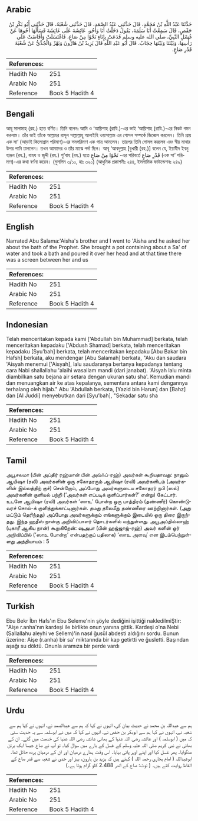 ## Arabic


<div dir="rtl" lang="ar" style={{fontSize:'larger',backgroundColor:'#f8f9fa',padding:20}}>
حَدَّثَنَا عَبْدُ اللَّهِ بْنُ مُحَمَّدٍ، قَالَ حَدَّثَنِي عَبْدُ الصَّمَدِ، قَالَ حَدَّثَنِي شُعْبَةُ، قَالَ حَدَّثَنِي أَبُو بَكْرِ بْنُ حَفْصٍ، قَالَ سَمِعْتُ أَبَا سَلَمَةَ، يَقُولُ دَخَلْتُ أَنَا وَأَخُو، عَائِشَةَ عَلَى عَائِشَةَ فَسَأَلَهَا أَخُوهَا عَنْ غُسْلِ النَّبِيِّ، صلى الله عليه وسلم فَدَعَتْ بِإِنَاءٍ نَحْوًا مِنْ صَاعٍ، فَاغْتَسَلَتْ وَأَفَاضَتْ عَلَى رَأْسِهَا، وَبَيْنَنَا وَبَيْنَهَا حِجَابٌ‏.‏ قَالَ أَبُو عَبْدِ اللَّهِ قَالَ يَزِيدُ بْنُ هَارُونَ وَبَهْزٌ وَالْجُدِّيُّ عَنْ شُعْبَةَ قَدْرِ صَاعٍ‏.‏
</div>
<div style={{backgroundColor:'#f8f9fa',padding:20, marginBottom: 10}}><table> <thead> <tr> <th>References:</th> <th></th> </tr> </thead> <tbody><tr><td>Hadith No</td><td>251</td></tr><tr><td>Arabic No</td><td>251</td></tr><tr><td>Reference</td><td>Book 5 Hadith 4</td></tr></tbody></table></div>

## Bengali


<div dir="ltr" lang="bn" style={{fontSize:'larger',backgroundColor:'#f8f9fa',padding:20}}>
আবূ সালামাহ্ (রহ.) হতে বর্ণিত। তিনি বলেনঃ আমি ও ‘আয়িশাহ (রাযি.)-এর ভাই ‘আয়িশাহ (রাযি.)-এর নিকট গমন করলাম। তাঁর ভাই তাঁকে আল্লাহর রাসূল সাল্লাল্লাহু আলাইহি ওয়াসাল্লাম এর গোসল সম্পর্কে জিজ্ঞেস করলেন। তিনি প্রায় এক সা‘ (আড়াই কিলোগ্রাম পরিমাণ)-এর সমপরিমাণ এক পাত্র আনলেন। তারপর তিনি গোসল করলেন এবং স্বীয় মাথার উপর পানি ঢাললেন। তখন আমাদের ও তাঁর মাঝে পর্দা ছিল। আবূ ‘আবদুল্লাহ [বুখারী (রহ.)] বলেন যে, ইয়াযীদ ইবনু হারূন (রহ.), বাহয ও জুদ্দী (রহ.) শু‘বাহ (রহ.) হতে نَحْوًا مِنْ صَاعٍ -এর পরিবর্তে قَدْرِ صَاعٍ (এক সা‘ পরিমাণ)-এর কথা বর্ণনা করেন। (মুসলিম ৩/১০, হাঃ ৩২০) (আধুনিক প্রকাশনীঃ ২৪৪, ইসলামিক ফাউন্ডেশনঃ ২৪৯)
</div>
<div style={{backgroundColor:'#f8f9fa',padding:20, marginBottom: 10}}><table> <thead> <tr> <th>References:</th> <th></th> </tr> </thead> <tbody><tr><td>Hadith No</td><td>251</td></tr><tr><td>Arabic No</td><td>251</td></tr><tr><td>Reference</td><td>Book 5 Hadith 4</td></tr></tbody></table></div>

## English


<div dir="ltr" lang="en" style={{fontSize:'larger',backgroundColor:'#f8f9fa',padding:20}}>
Narrated Abu Salama:'Aisha's brother and I went to 'Aisha and he asked her about the bath of the Prophet. She brought a pot containing about a Sa' of water and took a bath and poured it over her head and at that time there was a screen between her and us
</div>
<div style={{backgroundColor:'#f8f9fa',padding:20, marginBottom: 10}}><table> <thead> <tr> <th>References:</th> <th></th> </tr> </thead> <tbody><tr><td>Hadith No</td><td>251</td></tr><tr><td>Arabic No</td><td>251</td></tr><tr><td>Reference</td><td>Book 5 Hadith 4</td></tr></tbody></table></div>

## Indonesian


<div dir="ltr" lang="id" style={{fontSize:'larger',backgroundColor:'#f8f9fa',padding:20}}>
Telah menceritakan kepada kami ['Abdullah bin Muhammad] berkata, telah menceritakan kepadaku ['Abdush Shamad] berkata, telah menceritakan kepadaku [Syu'bah] berkata, telah menceritakan kepadaku [Abu Bakar bin Hafsh] berkata, aku mendengar [Abu Salamah] berkata, "Aku dan saudara 'Aisyah menemui ['Aisyah], lalu saudaranya bertanya kepadanya tentang cara Nabi shallallahu 'alaihi wasallam mandi (dari janabat). 'Aisyah lalu minta diambilkan satu bejana air setara dengan ukuran satu sha'. Kemudian mandi dan menuangkan air ke atas kepalanya, sementara antara kami dengannya terhalang oleh hijab." Abu 'Abdullah berkata, [Yazid bin Harun] dan [Bahz] dan [Al Juddi] menyebutkan dari [Syu'bah], "Sekadar satu sha
</div>
<div style={{backgroundColor:'#f8f9fa',padding:20, marginBottom: 10}}><table> <thead> <tr> <th>References:</th> <th></th> </tr> </thead> <tbody><tr><td>Hadith No</td><td>251</td></tr><tr><td>Arabic No</td><td>251</td></tr><tr><td>Reference</td><td>Book 5 Hadith 4</td></tr></tbody></table></div>

## Tamil


<div dir="ltr" lang="ta" style={{fontSize:'larger',backgroundColor:'#f8f9fa',padding:20}}>
அபூசலமா (பின் அப்திர் ரஹ்மான் பின் அவ்ஃப்-ரஹ்) அவர்கள் கூறியதாவது: நானும் ஆயிஷா (ரலி) அவர்களின் ஒரு சகோதரரும் ஆயிஷா (ரலி) அவர்களிடம் (அவர்களின் இல்லத்திற் குச்) சென்றோம், அப்போது அவர்களுடைய சகோதரர் நபி (ஸல்) அவர்களின் குளியல் பற்றி (‘அவர்கள் எப்படிக் குளிப்பார்கள்?’ என்று) கேட்டார். உடனே ஆயிஷா (ரலி) அவர்கள் ‘ஸாஉ’ போன்ற ஒரு பாத்திரம் (தண்ணீர்) கொண்டுவரச் சொல்-க் குளித்துக்காட்டினார்கள். தமது தலைமீது தண்ணீரை ஊற்றினார்கள். (அது மட்டும் தெரிந்தது) அப்போது அவர்களுக்கும் எங்களுக்கும் இடையில் ஒரு திரை இருந்தது. இந்த ஹதீஸ் நான்கு அறிவிப்பாளர் தொடர்களில் வந்துள்ளது. அபூஅப்தில்லாஹ் (புகாரீ ஆகிய நான்) கூறுகிறேன்: ஷுஅபா (பின் ஹஜ்ஜாஜ்-ரஹ்) அவர் களின் ஓர் அறிவிப்பில் (‘ஸாஉ போன்ற’ என்பதற்குப் பதிலாக) ‘ஸாஉ அளவு’ என இடம்பெற்றுள்ளது அத்தியாயம் : 5
</div>
<div style={{backgroundColor:'#f8f9fa',padding:20, marginBottom: 10}}><table> <thead> <tr> <th>References:</th> <th></th> </tr> </thead> <tbody><tr><td>Hadith No</td><td>251</td></tr><tr><td>Arabic No</td><td>251</td></tr><tr><td>Reference</td><td>Book 5 Hadith 4</td></tr></tbody></table></div>

## Turkish


<div dir="ltr" lang="tr" style={{fontSize:'larger',backgroundColor:'#f8f9fa',padding:20}}>
Ebu Bekr İbn Hafs'ın Ebu Seleme'nin şöyle dediğini işittiği nakledilmiŞtir: "Aişe r.anha'nın kardeşi ile birlikte onun yanına gittik. Kardeşi o'na Nebi (Sallallahu aleyhi ve Sellem)'in nasıl ğusül abdesti aldığını sordu. Bunun üzerine: Aişe (r.anha) bir sa' miktarında bir kap getirtti ve ğusletti. Başından aşağı su döktü. Onunla aramıza bir perde vardı
</div>
<div style={{backgroundColor:'#f8f9fa',padding:20, marginBottom: 10}}><table> <thead> <tr> <th>References:</th> <th></th> </tr> </thead> <tbody><tr><td>Hadith No</td><td>251</td></tr><tr><td>Arabic No</td><td>251</td></tr><tr><td>Reference</td><td>Book 5 Hadith 4</td></tr></tbody></table></div>

## Urdu


<div dir="rtl" lang="ur" style={{fontSize:'larger',backgroundColor:'#f8f9fa',padding:20}}>
ہم سے عبداللہ بن محمد نے حدیث بیان کی، انہوں نے کہا کہ ہم سے عبدالصمد نے، انہوں نے کہا ہم سے شعبہ نے، انہوں نے کہا ہم سے ابوبکر بن حفص نے، انہوں نے کہا کہ میں نے ابوسلمہ سے یہ حدیث سنی کہ میں ( ابوسلمہ ) اور عائشہ رضی اللہ عنہا کے بھائی عائشہ رضی اللہ عنہا کی خدمت میں گئے۔ ان کے بھائی نے نبی کریم صلی اللہ علیہ وسلم کے غسل کے بارے میں سوال کیا۔ تو آپ نے صاع جیسا ایک برتن منگوایا۔ پھر غسل کیا اور اپنے اوپر پانی بہایا۔ اس وقت ہمارے درمیان اور ان کے درمیان پردہ حائل تھا۔ ابوعبداللہ ( امام بخاری رحمہ اللہ ) کہتے ہیں کہ یزید بن ہارون، بہز اور جدی نے شعبہ سے قدر صاع کے الفاظ روایت کئے ہیں۔ ( نوٹ: صاع کے اندر 2.488 کلو گرام ہوتا ہے۔)
</div>
<div style={{backgroundColor:'#f8f9fa',padding:20, marginBottom: 10}}><table> <thead> <tr> <th>References:</th> <th></th> </tr> </thead> <tbody><tr><td>Hadith No</td><td>251</td></tr><tr><td>Arabic No</td><td>251</td></tr><tr><td>Reference</td><td>Book 5 Hadith 4</td></tr></tbody></table></div>